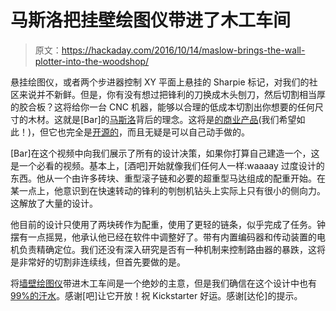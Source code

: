 # 马斯洛把挂壁绘图仪带进了木工车间

> 原文：<https://hackaday.com/2016/10/14/maslow-brings-the-wall-plotter-into-the-woodshop/>

悬挂绘图仪，或者两个步进器控制 XY 平面上悬挂的 Sharpie 标记，对我们的社区来说并不新鲜。但是，你有没有想过把锋利的刀换成木头刨刀，然后切割相当厚的胶合板？这将给你一台 CNC 机器，能够以合理的低成本切割出你想要的任何尺寸的木材。这就是[Bar]的[马斯洛](https://hackaday.io/project/16297-maslow-cnc)背后的理念。这将是[的商业产品](http://www.maslowcnc.com/)(我们希望如此！)，但它也完全是[开源的](https://github.com/MaslowCNC)，而且无疑是可以自己动手做的。

[Bar]在这个视频中向我们展示了所有的设计决策，如果你打算自己建造一个，这是一个必看的视频。基本上，[酒吧]开始就像我们任何人一样:waaaay 过度设计的东西。他从一个由许多砖块、重型滚子链和必要的超重型马达组成的配重开始。在某一点上，他意识到在快速转动的锋利的刳刨机钻头上实际上只有很小的侧向力。这解放了大量的设计。

他目前的设计只使用了两块砖作为配重，使用了更轻的链条，似乎完成了任务。钟摆有一点摇晃，他承认他已经在软件中调整好了。带有内置编码器和传动装置的电机负责精确定位。我们还没有深入研究是否有一种机制来控制路由器的暴跌，这将是非常好的切割非连续线，但首先要做的是。

将[墙壁绘图仪](http://hackaday.com/2013/11/06/plotterbot-hangs-on-your-wall-to-work/)带进木工车间是一个绝妙的主意，但是我们确信在这个设计中也有 [99%的汗水](https://en.wikiquote.org/wiki/Thomas_Edison)。感谢[吧]让它开放！祝 Kickstarter 好运。感谢[达伦]的提示。